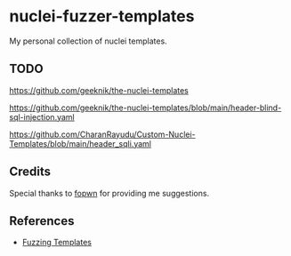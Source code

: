 # nuclei-fuzzer-templates

My personal collection of nuclei templates.

## TODO

https://github.com/geeknik/the-nuclei-templates

https://github.com/geeknik/the-nuclei-templates/blob/main/header-blind-sql-injection.yaml

https://github.com/CharanRayudu/Custom-Nuclei-Templates/blob/main/header_sqli.yaml

## Credits

Special thanks to [fopwn](https://github.com/notnci) for providing me suggestions.

## References

- [Fuzzing Templates](https://github.com/projectdiscovery/fuzzing-templates)

